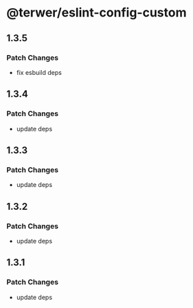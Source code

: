 # @terwer/eslint-config-custom

## 1.3.5

### Patch Changes

- fix esbuild deps

## 1.3.4

### Patch Changes

- update deps

## 1.3.3

### Patch Changes

- update deps

## 1.3.2

### Patch Changes

- update deps

## 1.3.1

### Patch Changes

- update deps
